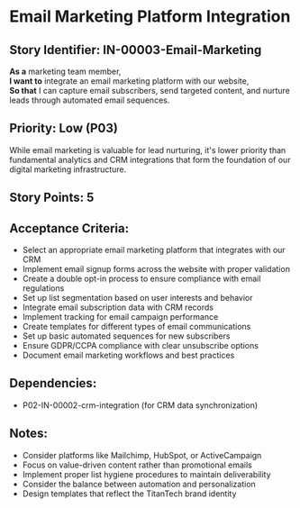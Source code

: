 # Email Marketing Platform Integration

## Story Identifier: IN-00003-Email-Marketing

**As a** marketing team member,  
**I want to** integrate an email marketing platform with our website,  
**So that** I can capture email subscribers, send targeted content, and nurture leads through automated email sequences.

## Priority: Low (P03)
While email marketing is valuable for lead nurturing, it's lower priority than fundamental analytics and CRM integrations that form the foundation of our digital marketing infrastructure.

## Story Points: 5

## Acceptance Criteria:
- Select an appropriate email marketing platform that integrates with our CRM
- Implement email signup forms across the website with proper validation
- Create a double opt-in process to ensure compliance with email regulations
- Set up list segmentation based on user interests and behavior
- Integrate email subscription data with CRM records
- Implement tracking for email campaign performance
- Create templates for different types of email communications
- Set up basic automated sequences for new subscribers
- Ensure GDPR/CCPA compliance with clear unsubscribe options
- Document email marketing workflows and best practices

## Dependencies:
- P02-IN-00002-crm-integration (for CRM data synchronization)

## Notes:
- Consider platforms like Mailchimp, HubSpot, or ActiveCampaign
- Focus on value-driven content rather than promotional emails
- Implement proper list hygiene procedures to maintain deliverability
- Consider the balance between automation and personalization
- Design templates that reflect the TitanTech brand identity
